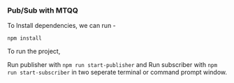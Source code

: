 ### Pub/Sub with MTQQ

To Install dependencies, we can run - 

```npm install```

To run the project, 

Run publisher with ```npm run start-publisher``` and
Run subscriber with ```npm run start-subscriber``` in two seperate terminal or command prompt window. 